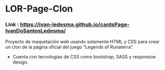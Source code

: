 # LOR-Page-Clon
### Link  :  https://ivan-ledesma.github.io/cardsPage-IvanDoSantosLedesma/

Proyecto de maquetación web usando solamente HTML y CSS para crear un clon de la página oficial del juego "Legends of Runaterra".
- Cuenta con tecnologias de CSS como bootstrap, SASS y responsive design.
